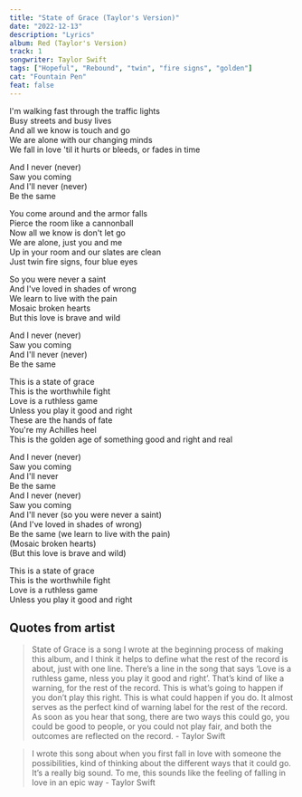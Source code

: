 ```yaml
---
title: "State of Grace (Taylor's Version)"
date: "2022-12-13"
description: "Lyrics"
album: Red (Taylor's Version)
track: 1
songwriter: Taylor Swift
tags: ["Hopeful", "Rebound", "twin", "fire signs", "golden"]
cat: "Fountain Pen"
feat: false
---
```


<p className="verse-one">
I'm walking fast through the traffic lights <br />
Busy streets and busy lives <br />
And all we know is touch and go <br />
We are alone with our changing minds <br />
We fall in love 'til it hurts or bleeds, or fades in time <br />
</p>
<p className="pre-chorus">
And I never (never) <br />
Saw you coming <br />
And I'll never (never) <br />
Be the same <br />
</p>
<p className="verse-two">
You come around and the armor falls <br />
Pierce the room like a cannonball <br />
Now all we know is don't let go <br />
We are alone, just you and me <br />
Up in your room and our slates are clean <br />
Just twin fire signs, four blue eyes <br />

So you were never a saint <br />
And I've loved in shades of wrong <br />
We learn to live with the pain <br />
Mosaic broken hearts <br />
But this love is brave and wild <br />

</p>
<p className="pre-chorus">
And I never (never) <br />
Saw you coming <br />
And I'll never (never) <br />
Be the same <br />
</p>
<p className="chorus">
This is a state of grace <br />
This is the worthwhile fight <br />
Love is a ruthless game <br />
Unless you play it good and right <br />
These are the hands of fate <br />
You're my Achilles heel <br />
This is the golden age of something good and right and real <br />
</p>
<p className="pre-chorus">
And I never (never) <br />
Saw you coming <br />
And I'll never <br />
Be the same <br />
And I never (never) <br />
Saw you coming <br />
And I'll never (so you were never a saint) <br />
(And I've loved in shades of wrong) <br />
Be the same (we learn to live with the pain) <br />
(Mosaic broken hearts) <br />
(But this love is brave and wild) <br />
</p>
<p className="outro">
This is a state of grace <br />
This is the worthwhile fight <br />
Love is a ruthless game <br />
Unless you play it good and right <br />
</p>

## Quotes from artist

<blockquote>
State of Grace is a song I wrote at the beginning process of making this album, and I think it helps to define what the rest of the record is about, just with one line. There’s a line in the song that says ‘Love is a ruthless game, nless you play it good and right’.
That’s kind of like a warning, for the rest of the record. This is what’s going to happen if you don’t play this right. This is what could happen if you do. It almost serves as the perfect kind of warning label for the rest of the record. As soon as you hear that song, there are two ways this could go, you could be good to people, or you could not play fair, and both the outcomes are reflected on the record. - Taylor Swift
</blockquote>
<blockquote>
I wrote this song about when you first fall in love with someone the possibilities, kind of thinking about the different ways that it could go. It’s a really big sound. To me, this sounds like the feeling of falling in love in an epic way - Taylor Swift
</blockquote>
